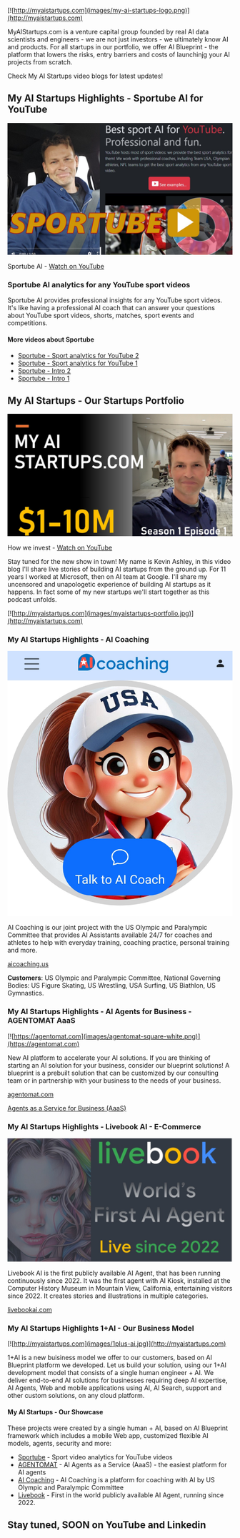 [![http://myaistartups.com](images/my-ai-startups-logo.png)](http://myaistartups.com)

MyAIStartups.com is a venture capital group founded by real AI data scientists and engineers - we are not just investors - we ultimately know AI and products. For all startups in our portfolio, we offer AI Blueprint - the platform that lowers the risks, entry barriers and costs of launchinjg your AI projects  from scratch.

Check My AI Startups video blogs for latest updates!

## My AI Startups Highlights - Sportube AI for YouTube 

[![My AI Startups - Sportube AI for sport YouTube videos](images/sportube-ai-video.jpg)](https://youtu.be/3keuGaGksC4)

Sportube AI - [Watch on YouTube](https://youtu.be/3keuGaGksC4)

### Sportube AI analytics for any YouTube sport videos

Sportube AI provides professional insights for any YouTube sport videos. It's like having a professional AI coach that can answer your questions about YouTube sport videos, shorts, matches, sport events and competitions. 

#### More videos about Sportube

* [Sportube - Sport analytics for YouTube 2](https://youtu.be/vUVNPBxdrdE)
* [Sportube - Sport analytics for YouTube 1](https://youtu.be/fJZriI9kFlI)
* [Sportube - Intro 2](https://youtu.be/xu1al7CEg_k)
* [Sportube - Intro 1](https://youtu.be/JRkqy7U6qkc)


## My AI Startups - Our Startups Portfolio

[![My AI Startups - Our Startups Portfolio](images/myaistartups-s1e1.jpg)](https://youtu.be/YbPU1ZQO82k)

How we invest - [Watch on YouTube](https://youtu.be/YbPU1ZQO82k)

Stay tuned for the new show in town! My name is Kevin Ashley, in this video blog I'll share live stories of building AI startups from the ground up. For 11 years I worked at Microsoft, then on AI team at Google. I'll share my uncensored and unapologetic experience of building AI startups as it happens. In fact some of my new startups we'll start together as this podcast unfolds.

[![http://myaistartups.com](images/myaistartups-portfolio.jpg)](http://myaistartups.com)

### My AI Startups Highlights - AI Coaching

[![AI Coaching](images/ai-coaching-thumbnail.jpg)](https://aicoaching.us)

AI Coaching is our joint project with the US Olympic and Paralympic Committee that provides AI Assistants available 24/7 for coaches and athletes to help with everyday training, coaching practice, personal training and more. 

[aicoaching.us](https://aicoaching.us)

**Customers**: US Olympic and Paralympic Committee, National Governing Bodies: US Figure Skating, US Wrestling, USA Surfing, US Biathlon, US Gymnastics.

### My AI Startups Highlights - AI Agents for Business - AGENTOMAT AaaS

[![https://agentomat.com](images/agentomat-square-white.png)](https://agentomat.com)

New AI platform to accelerate your AI solutions. If you are thinking of starting an AI solution for your business, consider our blueprint solutions! A blueprint is a prebuilt solution that can be customized by our consulting team or in partnership with your business to the needs of your business. 

[agentomat.com](https://agentomat.com)

[Agents as a Service for Business (AaaS)](https://agentomat.com)

### My AI Startups Highlights - Livebook AI - E-Commerce

[![Livebook](images/livebookai.jpg)](https://livebookai.com)

Livebook AI is the first publicly available AI Agent, that has been running continuously since 2022. It was the first agent with AI Kiosk, installed at the Computer History Museum in Mountain View, California, entertaining visitors since 2022. It creates stories and illustrations in multiple categories.

[livebookai.com](https://livebookai.com)

### My AI Startups Highlights 1+AI - Our Business Model

[![http://myaistartups.com](images/1plus-ai.jpg)](http://myaistartups.com)

1+AI is a new buisiness model we offer to our customers, based on AI Blueprint platform we developed. Let us build your solution, using our 1+AI development model that consists of a single human engineer + AI. We deliver end-to-end AI solutions for businesses requiring deep AI expertise, AI Agents, Web and mobile applications using AI, AI Search, support and other custom solutions, on any cloud platform.

#### My AI Startups - Our Showcase

These projects were created by a single human + AI, based on AI Blueprint framework which includes a mobile Web app, customized flexible AI models, agents, security and more:

- [Sportube](https://sportubeai.com) - Sport video analytics for YouTube videos
- [AGENTOMAT](https://agentomat.com) - AI Agents as a Service (AaaS) - the easiest platform for AI agents
- [AI Coaching](https://aicoaching.us) - AI Coaching is a platform for coaching with AI by US Olympic and Paralympic Committee 
- [Livebook](https://livebookai.com) - First in the world publicly available AI Agent, running since 2022.

## Stay tuned, SOON on YouTube and Linkedin
